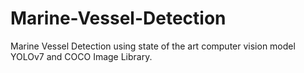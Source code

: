 # Marine-Vessel-Detection
Marine Vessel Detection using state of the art computer vision model YOLOv7 and COCO Image Library.
